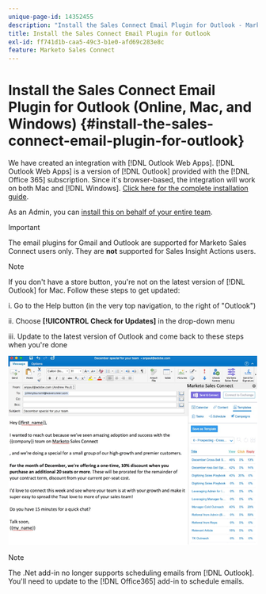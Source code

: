 ```yaml
---
unique-page-id: 14352455
description: "Install the Sales Connect Email Plugin for Outlook - Marketo Docs - Product Documentation"
title: Install the Sales Connect Email Plugin for Outlook
exl-id: ff741d1b-caa5-49c3-b1e0-afd69c283e8c
feature: Marketo Sales Connect
---
```

# Install the Sales Connect Email Plugin for Outlook (Online, Mac, and Windows) {#install-the-sales-connect-email-plugin-for-outlook}

We have created an integration with [!DNL Outlook Web Apps]. [!DNL Outlook Web Apps] is a version of [!DNL Outlook] provided with the [!DNL Office 365] subscription. Since it's browser-based, the integration will work on both Mac and [!DNL Windows]. [Click here for the complete installation guide](https://s3.amazonaws.com/tout-user-store/outlook-mac/assets/install_tout_add-in_outlook_mac.pdf).

As an Admin, you can [install this on behalf of your entire team](https://docs.microsoft.com/en-us/office365/admin/manage/manage-deployment-of-add-ins?view=o365-worldwide).

>[!IMPORTANT]
>
>The email plugins for Gmail and Outlook are supported for Marketo Sales Connect users only. They are **not** supported for Sales Insight Actions users.

>[!NOTE]
>
>If you don't have a store button, you're not on the latest version of [!DNL Outlook] for Mac. Follow these steps to get updated:
>
>i. Go to the Help button (in the very top navigation, to the right of "Outlook")
>
>ii. Choose **[!UICONTROL Check for Updates]** in the drop-down menu
>
>iii. Update to the latest version of Outlook and come back to these steps when you're done

![](assets/install-the-sales-connect-email-plugin-for-outlook-1.png)

>[!NOTE]
>
>The .Net add-in no longer supports scheduling emails from [!DNL Outlook]. You'll need to update to the [!DNL Office365] add-in to schedule emails.
